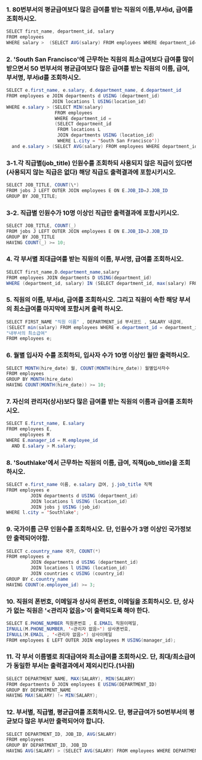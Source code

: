 ### 1. 80번부서의 평균급여보다 많은 급여를 받는 직원의 이름,부서id, 급여를 조회하시오.

```java
SELECT first_name, department_id, salary
FROM employees
WHERE salary >  (SELECT AVG(salary) FROM employees WHERE department_id=80);
```

### 2. 'South San Francisco'에 근무하는 직원의 최소급여보다 급여를 많이 받으면서 50 번부서의 평균급여보다 많은 급여를 받는 직원의 이름, 급여, 부서명, 부서id를 조회하시오.

```java
SELECT e.first_name, e.salary, d.department_name, d.department_id
FROM employees e JOIN departments d USING (department_id)
                 JOIN locations l USING(location_id)
WHERE e.salary > (SELECT MIN(salary)
                  FROM employees
                  WHERE department_id =
                  (SELECT department_id
                   FROM locations L
                   JOIN departments USING (location_id)
                   WHERE L.city = 'South San Francisco'))
  and e.salary > (SELECT AVG(salary) FROM employees WHERE department_id = '50');
```

### 3-1.각 직급별(job_title) 인원수를 조회하되 사용되지 않은 직급이 있다면(사용되지 않는 직급은 없다) 해당 직급도 출력결과에 포함시키시오.

```java
SELECT JOB_TITLE, COUNT(\*)
FROM jobs J LEFT OUTER JOIN employees E ON E.JOB_ID=J.JOB_ID
GROUP BY JOB_TITLE;
```

### 3-2. 직급별 인원수가 10명 이상인 직급만 출력결과에 포함시키시오.

```java
SELECT JOB_TITLE, COUNT(_)
FROM jobs J LEFT OUTER JOIN employees E ON E.JOB_ID=J.JOB_ID
GROUP BY JOB_TITLE
HAVING COUNT(_) >= 10;
```

### 4. 각 부서별 최대급여를 받는 직원의 이름, 부서명, 급여를 조회하시오.

```java
SELECT first_name,D.department_name,salary
FROM employees JOIN departments D USING(department_id)
WHERE (department_id, salary) IN (SELECT department_id, max(salary) FROM employees GROUP BY department_id);
```

### 5. 직원의 이름, 부서id, 급여를 조회하시오. 그리고 직원이 속한 해당 부서의 최소급여를 마지막에 포함시켜 출력 하시오.

```java
SELECT FIRST_NAME "직원 이름" , DEPARTMENT_id 부서코드 , SALARY 내급여,
(SELECT min(salary) FROM employees WHERE e.department_id = department_id)
"내부서의 최소급여"
FROM employees e;
```

### 6. 월별 입사자 수를 조회하되, 입사자 수가 10명 이상인 월만 출력하시오.

```java
SELECT MONTH(hire_date) 월, COUNT(MONTH(hire_date)) 월별입사자수
FROM employees
GROUP BY MONTH(hire_date)
HAVING COUNT(MONTH(hire_date)) >= 10;
```

### 7. 자신의 관리자(상사)보다 많은 급여를 받는 직원의 이름과 급여를 조회하시오.

```java
SELECT E.first_name, E.salary
FROM employees E,
     employees M
WHERE E.manager_id = M.employee_id
  AND E.salary > M.salary;
```

### 8. 'Southlake'에서 근무하는 직원의 이름, 급여, 직책(job_title)을 조회하시오.

```java
SELECT e.first_name 이름, e.salary 급여, j.job_title 직책
FROM employees e
         JOIN departments d USING (department_id)
         JOIN locations l USING (location_id)
         JOIN jobs j USING (job_id)
WHERE l.city = 'Southlake';
```

### 9. 국가이름 근무 인원수를 조회하시오. 단, 인원수가 3명 이상인 국가정보만 출력되어야함.

```java
SELECT c.country_name 국가, COUNT(*)
FROM employees e
         JOIN departments d USING (department_id)
         JOIN locations l USING (location_id)
         JOIN countries c USING (country_id)
GROUP BY c.country_name
HAVING COUNT(e.employee_id) >= 3;
```

### 10. 직원의 폰번호, 이메일과 상사의 폰번호, 이메일을 조회하시오. 단, 상사가 없는 직원은 '<관리자 없음>'이 출력되도록 해야 한다.

```java
SELECT E.PHONE_NUMBER 직원폰번호 , E.EMAIL 직원이메일,
IFNULL(M.PHONE_NUMBER, '<관리자 없음>') 상사폰번호,
IFNULL(M.EMAIL , '<관리자 없음>') 상사이메일
FROM employees E LEFT OUTER JOIN employees M USING(manager_id);
```

### 11. 각 부서 이름별로 최대급여와 최소급여를 조회하시오. 단, 최대/최소급여가 동일한 부서는 출력결과에서 제외시킨다.(1사원)

```java
SELECT DEPARTMENT_NAME, MAX(SALARY), MIN(SALARY)
FROM departments D JOIN employees E USING(DEPARTMENT_ID)
GROUP BY DEPARTMENT_NAME
HAVING MAX(SALARY) != MIN(SALARY);
```

### 12. 부서별, 직급별, 평균급여를 조회하시오. 단, 평균급여가 50번부서의 평균보다 많은 부서만 출력되어야 합니다.

```java
SELECT DEPARTMENT_ID, JOB_ID, AVG(SALARY)
FROM employees
GROUP BY DEPARTMENT_ID, JOB_ID
HAVING AVG(SALARY) > (SELECT AVG(SALARY) FROM employees WHERE DEPARTMENT_ID=50);
```
